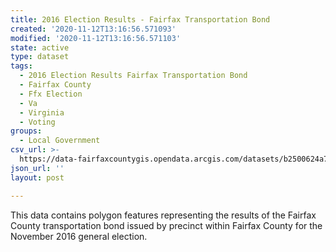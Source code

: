 ```yaml
---
title: 2016 Election Results - Fairfax Transportation Bond
created: '2020-11-12T13:16:56.571093'
modified: '2020-11-12T13:16:56.571103'
state: active
type: dataset
tags:
  - 2016 Election Results Fairfax Transportation Bond
  - Fairfax County
  - Ffx Election
  - Va
  - Virginia
  - Voting
groups:
  - Local Government
csv_url: >-
  https://data-fairfaxcountygis.opendata.arcgis.com/datasets/b2500624a74a414089ee40c270a70aaa_8.csv?outSR=%7B%22latestWkid%22%3A2283%2C%22wkid%22%3A102746%7D
json_url: ''
layout: post

---
```

This data contains polygon features representing the results of the Fairfax County transportation bond issued by precinct within Fairfax County for the November 2016 general election.
